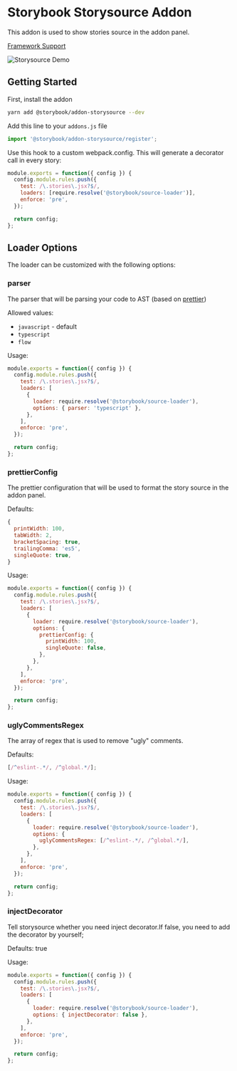 # Storybook Storysource Addon

This addon is used to show stories source in the addon panel.

[Framework Support](https://github.com/storybookjs/storybook/blob/master/ADDONS_SUPPORT.md)

![Storysource Demo](demo.gif)

## Getting Started

First, install the addon

```sh
yarn add @storybook/addon-storysource --dev
```

Add this line to your `addons.js` file

```js
import '@storybook/addon-storysource/register';
```

Use this hook to a custom webpack.config. This will generate a decorator call in every story:

```js
module.exports = function({ config }) {
  config.module.rules.push({
    test: /\.stories\.jsx?$/,
    loaders: [require.resolve('@storybook/source-loader')],
    enforce: 'pre',
  });

  return config;
};
```

## Loader Options

The loader can be customized with the following options:

### parser

The parser that will be parsing your code to AST (based on [prettier](https://github.com/prettier/prettier/tree/master/src/language-js))

Allowed values:

- `javascript` - default
- `typescript`
- `flow`

Usage:

```js
module.exports = function({ config }) {
  config.module.rules.push({
    test: /\.stories\.jsx?$/,
    loaders: [
      {
        loader: require.resolve('@storybook/source-loader'),
        options: { parser: 'typescript' },
      },
    ],
    enforce: 'pre',
  });

  return config;
};
```

### prettierConfig

The prettier configuration that will be used to format the story source in the addon panel.

Defaults:

```js
{
  printWidth: 100,
  tabWidth: 2,
  bracketSpacing: true,
  trailingComma: 'es5',
  singleQuote: true,
}
```

Usage:

```js
module.exports = function({ config }) {
  config.module.rules.push({
    test: /\.stories\.jsx?$/,
    loaders: [
      {
        loader: require.resolve('@storybook/source-loader'),
        options: {
          prettierConfig: {
            printWidth: 100,
            singleQuote: false,
          },
        },
      },
    ],
    enforce: 'pre',
  });

  return config;
};
```

### uglyCommentsRegex

The array of regex that is used to remove "ugly" comments.

Defaults:

```js
[/^eslint-.*/, /^global.*/];
```

Usage:

```js
module.exports = function({ config }) {
  config.module.rules.push({
    test: /\.stories\.jsx?$/,
    loaders: [
      {
        loader: require.resolve('@storybook/source-loader'),
        options: {
          uglyCommentsRegex: [/^eslint-.*/, /^global.*/],
        },
      },
    ],
    enforce: 'pre',
  });

  return config;
};
```

### injectDecorator

Tell storysource whether you need inject decorator.If false, you need to add the decorator by yourself;

Defaults: true

Usage:

```js
module.exports = function({ config }) {
  config.module.rules.push({
    test: /\.stories\.jsx?$/,
    loaders: [
      {
        loader: require.resolve('@storybook/source-loader'),
        options: { injectDecorator: false },
      },
    ],
    enforce: 'pre',
  });

  return config;
};
```
